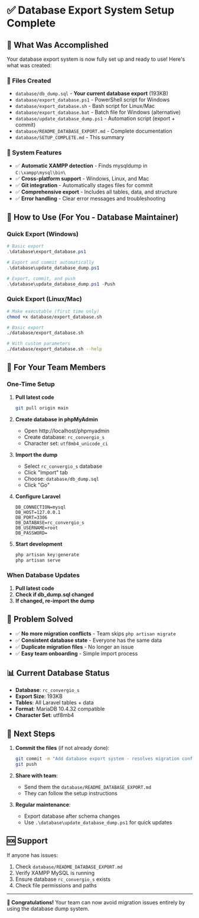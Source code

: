 # ✅ Database Export System Setup Complete

## 🎉 What Was Accomplished

Your database export system is now fully set up and ready to use! Here's what was created:

### 📁 Files Created
- `database/db_dump.sql` - **Your current database export** (193KB)
- `database/export_database.ps1` - PowerShell script for Windows
- `database/export_database.sh` - Bash script for Linux/Mac  
- `database/export_database.bat` - Batch file for Windows (alternative)
- `database/update_database_dump.ps1` - Automation script (export + commit)
- `database/README_DATABASE_EXPORT.md` - Complete documentation
- `database/SETUP_COMPLETE.md` - This summary

### 🔧 System Features
- ✅ **Automatic XAMPP detection** - Finds mysqldump in `C:\xampp\mysql\bin\`
- ✅ **Cross-platform support** - Windows, Linux, and Mac
- ✅ **Git integration** - Automatically stages files for commit
- ✅ **Comprehensive export** - Includes all tables, data, and structure
- ✅ **Error handling** - Clear error messages and troubleshooting

## 🚀 How to Use (For You - Database Maintainer)

### Quick Export (Windows)
```powershell
# Basic export
.\database\export_database.ps1

# Export and commit automatically
.\database\update_database_dump.ps1

# Export, commit, and push
.\database\update_database_dump.ps1 -Push
```

### Quick Export (Linux/Mac)
```bash
# Make executable (first time only)
chmod +x database/export_database.sh

# Basic export
./database/export_database.sh

# With custom parameters
./database/export_database.sh --help
```

## 👥 For Your Team Members

### One-Time Setup
1. **Pull latest code**
   ```bash
   git pull origin main
   ```

2. **Create database in phpMyAdmin**
   - Open http://localhost/phpmyadmin
   - Create database: `rc_convergio_s`
   - Character set: `utf8mb4_unicode_ci`

3. **Import the dump**
   - Select `rc_convergio_s` database
   - Click "Import" tab
   - Choose: `database/db_dump.sql`
   - Click "Go"

4. **Configure Laravel**
   ```env
   DB_CONNECTION=mysql
   DB_HOST=127.0.0.1
   DB_PORT=3306
   DB_DATABASE=rc_convergio_s
   DB_USERNAME=root
   DB_PASSWORD=
   ```

5. **Start development**
   ```bash
   php artisan key:generate
   php artisan serve
   ```

### When Database Updates
1. **Pull latest code**
2. **Check if db_dump.sql changed**
3. **If changed, re-import the dump**

## 🎯 Problem Solved

- ✅ **No more migration conflicts** - Team skips `php artisan migrate`
- ✅ **Consistent database state** - Everyone has the same data
- ✅ **Duplicate migration files** - No longer an issue
- ✅ **Easy team onboarding** - Simple import process

## 📊 Current Database Status

- **Database**: `rc_convergio_s`
- **Export Size**: 193KB
- **Tables**: All Laravel tables + data
- **Format**: MariaDB 10.4.32 compatible
- **Character Set**: utf8mb4

## 🔄 Next Steps

1. **Commit the files** (if not already done):
   ```bash
   git commit -m "Add database export system - resolves migration conflicts"
   git push
   ```

2. **Share with team**:
   - Send them the `database/README_DATABASE_EXPORT.md`
   - They can follow the setup instructions

3. **Regular maintenance**:
   - Export database after schema changes
   - Use `.\database\update_database_dump.ps1` for quick updates

## 🆘 Support

If anyone has issues:
1. Check `database/README_DATABASE_EXPORT.md`
2. Verify XAMPP MySQL is running
3. Ensure database `rc_convergio_s` exists
4. Check file permissions and paths

---

**🎉 Congratulations!** Your team can now avoid migration issues entirely by using the database dump system.
